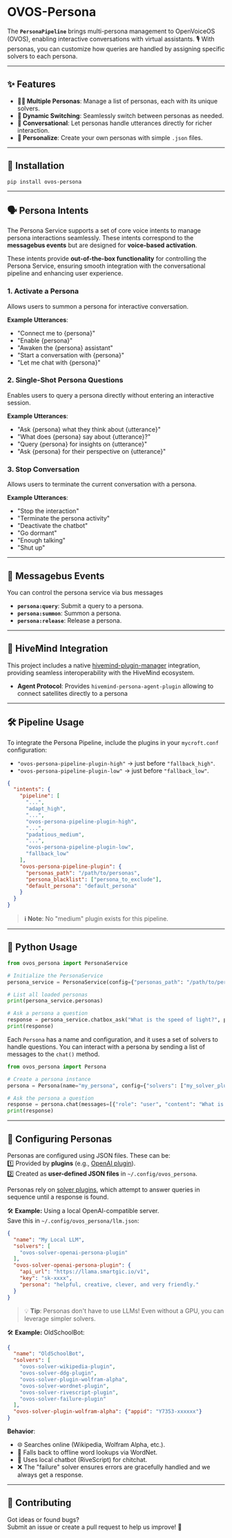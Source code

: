 # OVOS-Persona

The **`PersonaPipeline`** brings multi-persona management to OpenVoiceOS (OVOS), enabling interactive conversations with virtual assistants. 🎙️ With personas, you can customize how queries are handled by assigning specific solvers to each persona.  

---

## ✨ Features

- **🧑‍💻 Multiple Personas**: Manage a list of personas, each with its unique solvers.  
- **🔄 Dynamic Switching**: Seamlessly switch between personas as needed.  
- **💬 Conversational**: Let personas handle utterances directly for richer interaction.  
- **🎨 Personalize**: Create your own personas with simple `.json` files.

---

## 🚀 Installation

```bash
pip install ovos-persona
```

---

## 🗣️ Persona Intents

The Persona Service supports a set of core voice intents to manage persona interactions seamlessly. These intents correspond to the **messagebus events** but are designed for **voice-based activation**.  

These intents provide **out-of-the-box functionality** for controlling the Persona Service, ensuring smooth integration with the conversational pipeline and enhancing user experience.

### **1. Activate a Persona**
Allows users to summon a persona for interactive conversation.  

**Example Utterances**:
- "Connect me to {persona}"  
- "Enable {persona}"  
- "Awaken the {persona} assistant"  
- "Start a conversation with {persona}"  
- "Let me chat with {persona}"  


### **2. Single-Shot Persona Questions**
Enables users to query a persona directly without entering an interactive session.  

**Example Utterances**:
- "Ask {persona} what they think about {utterance}"  
- "What does {persona} say about {utterance}?"  
- "Query {persona} for insights on {utterance}"  
- "Ask {persona} for their perspective on {utterance}"  


### **3. Stop Conversation**
Allows users to terminate the current conversation with a persona.  

**Example Utterances**:
- "Stop the interaction"  
- "Terminate the persona activity"  
- "Deactivate the chatbot"  
- "Go dormant"  
- "Enough talking"  
- "Shut up"  

---

## 📨 Messagebus Events

You can control the persona service via bus messages

- **`persona:query`**: Submit a query to a persona.  
- **`persona:summon`**: Summon a persona.  
- **`persona:release`**: Release a persona.  

---

## 📡 HiveMind Integration

This project includes a native [hivemind-plugin-manager](https://github.com/JarbasHiveMind/hivemind-plugin-manager) integration, providing seamless interoperability with the HiveMind ecosystem.

- **Agent Protocol**: Provides `hivemind-persona-agent-plugin` allowing to connect satellites directly to a persona
  

---

## 🛠️ Pipeline Usage

To integrate the Persona Pipeline, include the plugins in your `mycroft.conf` configuration:  

- `"ovos-persona-pipeline-plugin-high"` → just before `"fallback_high"`.  
- `"ovos-persona-pipeline-plugin-low"` → just before `"fallback_low"`.  

```json
{
  "intents": {
    "pipeline": [
      "...",
      "adapt_high",
      "...",
      "ovos-persona-pipeline-plugin-high",
      "...",
      "padatious_medium",
      "...",
      "ovos-persona-pipeline-plugin-low",
      "fallback_low"
    ],
    "ovos-persona-pipeline-plugin": {
      "personas_path": "/path/to/personas",
      "persona_blacklist": ["persona_to_exclude"],
      "default_persona": "default_persona"
    }
  }
}
```

> **ℹ️ Note**: No "medium" plugin exists for this pipeline.  

---

## 🐍 Python Usage


```python
from ovos_persona import PersonaService

# Initialize the PersonaService
persona_service = PersonaService(config={"personas_path": "/path/to/personas"})

# List all loaded personas
print(persona_service.personas)

# Ask a persona a question
response = persona_service.chatbox_ask("What is the speed of light?", persona="my_persona")
print(response)
```

Each `Persona` has a name and configuration, and it uses a set of solvers to handle questions. You can interact with a persona by sending a list of messages to the `chat()` method.

```python
from ovos_persona import Persona

# Create a persona instance
persona = Persona(name="my_persona", config={"solvers": ["my_solver_plugin"]})

# Ask the persona a question
response = persona.chat(messages=[{"role": "user", "content": "What is the capital of France?"}])
print(response)
```

---

## 🔧 Configuring Personas

Personas are configured using JSON files. These can be:  
1️⃣ Provided by **plugins** (e.g., [OpenAI plugin](https://github.com/OpenVoiceOS/ovos-solver-openai-persona-plugin/pull/12)).  
2️⃣ Created as **user-defined JSON files** in `~/.config/ovos_persona`.  

Personas rely on [solver plugins](https://openvoiceos.github.io/ovos-technical-manual/solvers/), which attempt to answer queries in sequence until a response is found.  

🛠️ **Example:** Using a local OpenAI-compatible server.  
Save this in `~/.config/ovos_persona/llm.json`:  
```json
{
  "name": "My Local LLM",
  "solvers": [
    "ovos-solver-openai-persona-plugin"
  ],
  "ovos-solver-openai-persona-plugin": {
    "api_url": "https://llama.smartgic.io/v1",
    "key": "sk-xxxx",
    "persona": "helpful, creative, clever, and very friendly."
  }
}
```

> 💡 **Tip**: Personas don't have to use LLMs! Even without a GPU, you can leverage simpler solvers.  

🛠️ **Example:** OldSchoolBot:  
```json
{
  "name": "OldSchoolBot",
  "solvers": [
    "ovos-solver-wikipedia-plugin",
    "ovos-solver-ddg-plugin",
    "ovos-solver-plugin-wolfram-alpha",
    "ovos-solver-wordnet-plugin",
    "ovos-solver-rivescript-plugin",
    "ovos-solver-failure-plugin"
  ],
  "ovos-solver-plugin-wolfram-alpha": {"appid": "Y7353-xxxxxx"}
}
```
**Behavior**:
- 🌐 Searches online (Wikipedia, Wolfram Alpha, etc.).  
- 📖 Falls back to offline word lookups via WordNet.  
- 🤖 Uses local chatbot (RiveScript) for chitchat.  
- ❌ The "failure" solver ensures errors are gracefully handled and we always get a response.

---



## 🤝 Contributing

Got ideas or found bugs?  
Submit an issue or create a pull request to help us improve! 🌟  
